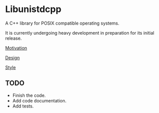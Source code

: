 # Libunistdcpp

A C++ library for POSIX compatible operating systems.

It is currently undergoing heavy development in preparation for its
initial release.

[Motivation](doc/Motivation.md)

[Design](doc/Design.md)

[Style](doc/Style.md)

## TODO

- Finish the code.
- Add code documentation.
- Add tests.
